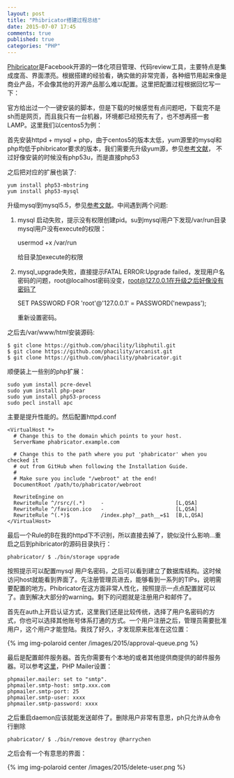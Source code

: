 ```yaml
---
layout: post
title: "Phibricator搭建过程总结"
date: 2015-07-07 17:45
comments: true
published: true
categories: "PHP"
---
```


  [Phibricator][1]是Facebook开源的一体化项目管理、代码review工具，主要特点是集成度高、界面漂亮。根据搭建的经验看，确实做的非常完善，各种细节用起来像是商业产品，不会像其他的开源产品那么难以配置。这里把配置过程根据回忆写一下：

  官方给出过一个一键安装的脚本，但是下载的时候感觉有点问题吧，下载完不是sh而是网页，而且我只有一台机器，环境都已经预先有了，也不想再搭一套LAMP。这里我们以centos5为例：

  首先安装httpd + mysql + php，由于centos5的版本太低，yum源里的mysql和php均低于phibricator要求的版本，我们需要先升级yum源，参见[参考文献][2]， 不过好像安装的时候没有php53u，而是直接php53

  之后把对应的扩展也装了:

  	yum install php53-mbstring
	yum install php53-mysql

<!--more-->

  升级mysql到mysql5.5，参见[参考文献][3]。中间遇到两个问题:

1. mysql 启动失败，提示没有权限创建pid。su到mysql用户下发现/var/run目录mysql用户没有execute的权限：
	
	usermod +x /var/run

	给目录加execute的权限

2. mysql_upgrade失败，直接提示FATAL ERROR:Upgrade failed，发现用户名密码的问题，root@localhost密码没变，root@127.0.0.1在升级之后好像没有密码了

	SET PASSWORD FOR 'root'@'127.0.0.1' = PASSWORD('newpass');	

	重新设置密码。

  之后去/var/www/html安装源码:
  	
  	$ git clone https://github.com/phacility/libphutil.git
	$ git clone https://github.com/phacility/arcanist.git
	$ git clone https://github.com/phacility/phabricator.git

  顺便装上一些别的php扩展：
  
  	sudo yum install pcre-devel
  	sudo yum install php-pear
  	sudo yum install php53-process
	sudo pecl install apc
 
  主要是提升性能的。然后配置httpd.conf


	<VirtualHost *>
	  # Change this to the domain which points to your host.
	  ServerName phabricator.example.com

	  # Change this to the path where you put 'phabricator' when you checked it
	  # out from GitHub when following the Installation Guide.
	  #
	  # Make sure you include "/webroot" at the end!
	  DocumentRoot /path/to/phabricator/webroot

	  RewriteEngine on
	  RewriteRule ^/rsrc/(.*)     -                       [L,QSA]
	  RewriteRule ^/favicon.ico   -                       [L,QSA]
	  RewriteRule ^(.*)$          /index.php?__path__=$1  [B,L,QSA]
	</VirtualHost>
  
  最后一个Rule的B在我的httpd下不识别，所以直接去掉了，貌似没什么影响...重启之后到phibricator的源码目录执行：

  	phabricator/ $ ./bin/storage upgrade

  按照提示可以配置mysql 用户名密码，之后可以看到建立了数据库结构。这时候访问host就能看到界面了。先注册管理员进去，能够看到一系列的TIPs，说明需要配置的地方。Phibricator在这方面非常人性化，按照提示一点点配置就可以了。直到解决大部分的warning。剩下的问题就是注册用户和邮件了。

  首先在auth上开启认证方式，这里我们还是比较传统，选择了用户名密码的方式，你也可以选择其他账号体系打通的方式。一个用户注册之后，管理员需要批准用户，这个用户才能登陆。我找了好久，才发现原来批准在这位置：

  {% img img-polaroid center /images/2015/approval-queue.png %}


  最后是配置邮件服务器。首先你需要有个本地的或者其他提供商提供的邮件服务器。可以参考[这里][4]，PHP Mailer设置：

	phpmailer.mailer: set to "smtp".
	phpmailer.smtp-host: smtp.xxx.com
	phpmailer.smtp-port: 25
	phpmailer.smtp-user: xxxx
	phpmailer.smtp-password: xxxx

  之后重启daemon应该就能发送邮件了。删除用户非常有意思，ph只允许从命令行删除

  	phabricator/ $ ./bin/remove destroy @harrychen
  
  之后会有一个有意思的界面：

{% img img-polaroid center /images/2015/delete-user.png %}


[1]: http://phabricator.org/   "Phibricator官网"
[2]: http://zengrong.net/post/1595.htm "升级CentOS 5.x中的PHP 5.1到5.3"
[3]: http://www.ha97.com/4145.html "RHEL/CentOS 5.x使用yum快速安装MySQL 5.5.x"
[4]: http://blog.csdn.net/lihongxun945/article/details/9030753 "phabricator 邮件服务配置 备忘"